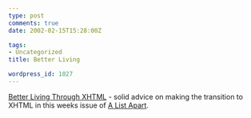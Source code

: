 ```yaml
---
type: post
comments: true
date: 2002-02-15T15:28:00Z

tags:
- Uncategorized
title: Better Living

wordpress_id: 1027
---
```


[Better Living Through XHTML](http://www.alistapart.com/stories/betterliving/) - solid advice on making the transition to XHTML in this weeks issue of [A List Apart](http://www.alistapart.com).
